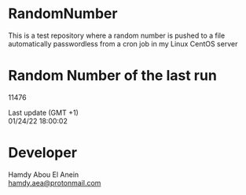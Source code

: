 # RandomNumber    
This is a test repository where a random number is pushed to a file automatically passwordless from a cron job in my Linux CentOS server    
# Random Number of the last run   
11476
      
Last update (GMT +1)    
01/24/22 18:00:02
# Developer    
Hamdy Abou El Anein   
hamdy.aea@protonmail.com
